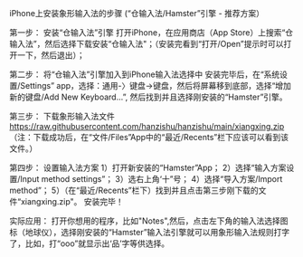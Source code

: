 iPhone上安装象形输入法的步骤 (“仓输入法/Hamster”引擎 - 推荐方案）   

第一步： 安装“仓输入法”引擎
打开iPhone，在应用商店（App Store）上搜索“仓输入法”，然后选择下载安装“仓输入法"；（安装完看到“打开/Open”提示时可以打开一下，然后退出）；

第二步： 将“仓输入法”引擎加入到iPhone输入法选择中
安装完毕后，在“系统设置/Settings” app，选择：通用-〉键盘->键盘，然后将屏幕移到底部，选择“增加新的键盘/Add New Keyboard...”, 然后找到并且选择刚安装的“Hamster”引擎。

第三步： 下载象形输入法文件
https://raw.githubusercontent.com/hanzishu/hanzishu/main/xiangxing.zip
（注：下载成功后，在“文件/Files”App中的“最近/Recents”栏下应该可以看到该文件。）

第四步： 设置输入法方案
1）打开新安装的“Hamster”App；
2）选择“输入方案设置/Input method settings”；
3）选右上角‘十”号；
4）选择“导入方案/Import method”；
5）（在“最近/Recents”栏下）找到并且点击第三步刚下载的文件“xiangxing.zip"。
安装完毕！

实际应用：
打开你想用的程序，比如"Notes",然后，点击左下角的输入法选择图标（地球仪），选择刚安装的“Hamster”输入法引擎就可以用象形输入法规则打字了，比如，打“ooo”就显示出‘品’字等供选择。

